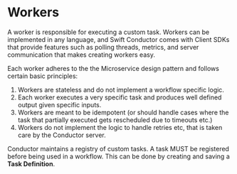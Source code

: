# Workers

A worker is responsible for executing a custom task. Workers can be implemented in any language, and Swift Conductor comes with Client SDKs that provide features such as polling threads, metrics, and server communication that makes creating workers easy.

Each worker adheres to the the Microservice design pattern and follows certain basic principles:

1. Workers are stateless and do not implement a workflow specific logic.  
2. Each worker executes a very specific task and produces well defined output given specific inputs.
3. Workers are meant to be idempotent (or should handle cases where the task that partially executed gets rescheduled due to timeouts etc.)
4. Workers do not implement the logic to handle retries etc, that is taken care by the Conductor server.
 
Conductor maintains a registry of custom tasks.  A task MUST be registered before being used in a workflow. This can be done by creating and saving a **Task Definition**.